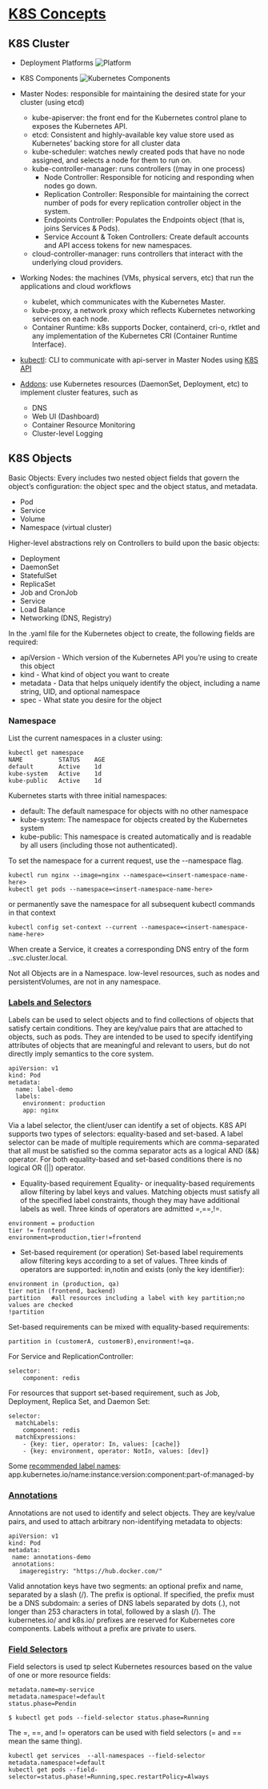 # [K8S Concepts](https://kubernetes.io/docs/concepts/)

## K8S Cluster
- Deployment Platforms
![Platform](https://d33wubrfki0l68.cloudfront.net/26a177ede4d7b032362289c6fccd448fc4a91174/eb693/images/docs/container_evolution.svg)
- K8S Components
![Kubernetes Components](https://d33wubrfki0l68.cloudfront.net/817bfdd83a524fed7342e77a26df18c87266b8f4/3da7c/images/docs/components-of-kubernetes.png)
- Master Nodes: responsible for maintaining the desired state for your cluster (using etcd)
    - kube-apiserver: the front end for the Kubernetes control plane to exposes the Kubernetes API.
    - etcd: Consistent and highly-available key value store used as Kubernetes’ backing store for all cluster data
    - kube-scheduler: watches newly created pods that have no node assigned, and selects a node for them to run on.
    - kube-controller-manager: runs controllers ((may in one process)
         - Node Controller: Responsible for noticing and responding when nodes go down.
         - Replication Controller: Responsible for maintaining the correct number of pods for every replication controller object in the system.
         - Endpoints Controller: Populates the Endpoints object (that is, joins Services & Pods).
         - Service Account & Token Controllers: Create default accounts and API access tokens for new namespaces.
    - cloud-controller-manager: runs controllers that interact with the underlying cloud providers.
    
- Working Nodes: the machines (VMs, physical servers, etc) that run the applications and cloud workflows
    - kubelet, which communicates with the Kubernetes Master.
    - kube-proxy, a network proxy which reflects Kubernetes networking services on each node.
    - Container Runtime: k8s supports Docker, containerd, cri-o, rktlet and any implementation of the Kubernetes CRI (Container Runtime Interface).
- [kubectl](https://kubernetes.io/docs/reference/kubectl/overview/): CLI to communicate with api-server in Master Nodes using [K8S API](https://kubernetes.io/docs/reference/kubernetes-api/api-index/)
- [Addons](https://kubernetes.io/docs/concepts/cluster-administration/addons/): use Kubernetes resources (DaemonSet, Deployment, etc) to implement cluster features, such as
    - DNS
    - Web UI (Dashboard)
    - Container Resource Monitoring
    - Cluster-level Logging


## K8S Objects
Basic Objects: Every includes two nested object fields that govern the object’s configuration: the object spec and the object status,  and metadata.
- Pod
- Service
- Volume
- Namespace (virtual cluster)

 Higher-level abstractions rely on Controllers to build upon the basic objects:
- Deployment
- DaemonSet
- StatefulSet
- ReplicaSet
- Job and CronJob
- Service
- Load Balance
- Networking (DNS, Registry)

In the .yaml file for the Kubernetes object to create, the following fields are required:
- apiVersion - Which version of the Kubernetes API you’re using to create this object
- kind - What kind of object you want to create
- metadata - Data that helps uniquely identify the object, including a name string, UID, and optional namespace
- spec - What state you desire for the object

### Namespace
List the current namespaces in a cluster using:
```
kubectl get namespace
NAME          STATUS    AGE
default       Active    1d
kube-system   Active    1d
kube-public   Active    1d
```
Kubernetes starts with three initial namespaces:
- default: The default namespace for objects with no other namespace
- kube-system: The namespace for objects created by the Kubernetes system
- kube-public: This namespace is created automatically and is readable by all users (including those not authenticated).

To set the namespace for a current request, use the --namespace flag.
```
kubectl run nginx --image=nginx --namespace=<insert-namespace-name-here>
kubectl get pods --namespace=<insert-namespace-name-here>
```
or permanently save the namespace for all subsequent kubectl commands in that context
```
kubectl config set-context --current --namespace=<insert-namespace-name-here>
```
When create a Service, it creates a corresponding DNS entry of the form <service-name>.<namespace-name>.svc.cluster.local.

Not all Objects are in a Namespace. low-level resources, such as nodes and persistentVolumes, are not in any namespace.

### [Labels and Selectors](https://kubernetes.io/docs/concepts/overview/working-with-objects/labels/)
Labels can be used to select objects and to find collections of objects that satisfy certain conditions. They are key/value pairs that are attached to objects, such as pods. They are intended to be used to specify identifying attributes of objects that are meaningful and relevant to users, but do not directly imply semantics to the core system.
```
apiVersion: v1
kind: Pod
metadata:
  name: label-demo
  labels:
    environment: production
    app: nginx
```
Via a label selector, the client/user can identify a set of objects. K8S API supports two types of selectors: equality-based and set-based. A label selector can be made of multiple requirements which are comma-separated that all must be satisfied so the comma separator acts as a logical AND (&&) operator. For both equality-based and set-based conditions there is no logical OR (||) operator.

- Equality-based requirement
Equality- or inequality-based requirements allow filtering by label keys and values. Matching objects must satisfy all of the specified label constraints, though they may have additional labels as well. Three kinds of operators are admitted =,==,!=.
```
environment = production
tier != frontend
environment=production,tier!=frontend
```

- Set-based requirement (or operation)
Set-based label requirements allow filtering keys according to a set of values. Three kinds of operators are supported: in,notin and exists (only the key identifier):
```
environment in (production, qa)
tier notin (frontend, backend)
partition   #all resources including a label with key partition;no values are checked
!partition
```
Set-based requirements can be mixed with equality-based requirements:
```
partition in (customerA, customerB),environment!=qa.
```
For Service and ReplicationController:
```
selector:
    component: redis
```
For resources that support set-based requirement, such as Job, Deployment, Replica Set, and Daemon Set:
```
selector:
  matchLabels:
    component: redis
  matchExpressions:
    - {key: tier, operator: In, values: [cache]}
    - {key: environment, operator: NotIn, values: [dev]}
```
Some [recommended label names](https://kubernetes.io/docs/concepts/overview/working-with-objects/common-labels/): app.kubernetes.io/name:instance:version:component:part-of:managed-by

### [Annotations](https://kubernetes.io/docs/concepts/overview/working-with-objects/annotations/)
 Annotations are not used to identify and select objects. They are key/value pairs, and used to attach arbitrary non-identifying metadata to objects:
 ```
apiVersion: v1
kind: Pod
metadata:
  name: annotations-demo
  annotations:
    imageregistry: "https://hub.docker.com/"         
 ```
 Valid annotation keys have two segments: an optional prefix and name, separated by a slash (/). The prefix is optional. If specified, the prefix must be a DNS subdomain: a series of DNS labels separated by dots (.), not longer than 253 characters in total, followed by a slash (/). The kubernetes.io/ and k8s.io/ prefixes are reserved for Kubernetes core components. Labels without a prefix are private to users.
 
### [Field Selectors](https://kubernetes.io/docs/concepts/overview/working-with-objects/field-selectors/)
Field selectors is used tp select Kubernetes resources based on the value of one or more resource fields:
```
metadata.name=my-service
metadata.namespace!=default
status.phase=Pendin

$ kubectl get pods --field-selector status.phase=Running
```
The =, ==, and != operators can be used with field selectors (= and == mean the same thing). 
```
kubectl get services  --all-namespaces --field-selector metadata.namespace!=default
kubectl get pods --field-selector=status.phase!=Running,spec.restartPolicy=Always
```
